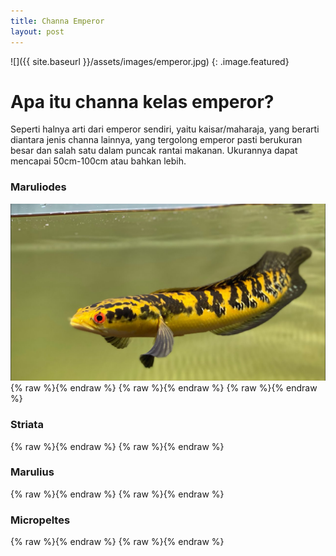 ```yaml
---
title: Channa Emperor
layout: post
---
```


![]({{ site.baseurl }}/assets/images/emperor.jpg)
{: .image.featured}

# Apa itu channa kelas emperor?

Seperti halnya arti dari emperor sendiri, yaitu kaisar/maharaja, yang berarti diantara jenis channa lainnya, yang tergolong emperor pasti berukuran besar dan salah satu dalam puncak rantai makanan. Ukurannya dapat mencapai 50cm-100cm atau bahkan lebih.

### Maruliodes
![Maruliodes](/assets/images/channa/maruliodes.jpg)
{% raw %}<img src="{{ site.url }}/assets/images/channa/maruliodes 2.jpg" alt="">{% endraw %}
{% raw %}<img src="{{ site.url }}/images/channa/maruliodes3.jpeg" alt="">{% endraw %}
{% raw %}<img src="{{ site.url }}/images/channa/maruliodes4.jpeg" alt="">{% endraw %}

### Striata
{% raw %}<img src="{{ site.url }}/images/channa/striata.jpg" alt="">{% endraw %}
{% raw %}<img src="{{ site.url }}/images/channa/striata 2.jpg" alt="">{% endraw %}

### Marulius
{% raw %}<img src="{{ site.url }}/images/channa/marulis.jpg" alt="">{% endraw %}
{% raw %}<img src="{{ site.url }}/images/channa/striata 2.jpg" alt="">{% endraw %}

### Micropeltes
{% raw %}<img src="{{ site.url }}/images/channa/micro.jpg" alt="">{% endraw %}
{% raw %}<img src="{{ site.url }}/images/channa/micropeltes.jpg" alt="">{% endraw %}
